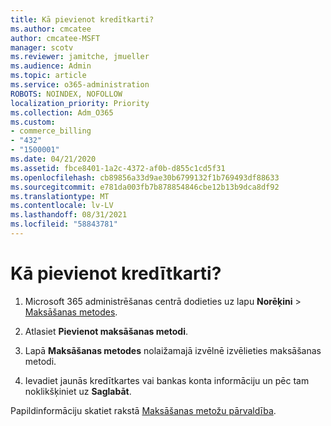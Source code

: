 ```yaml
---
title: Kā pievienot kredītkarti?
ms.author: cmcatee
author: cmcatee-MSFT
manager: scotv
ms.reviewer: jamitche, jmueller
ms.audience: Admin
ms.topic: article
ms.service: o365-administration
ROBOTS: NOINDEX, NOFOLLOW
localization_priority: Priority
ms.collection: Adm_O365
ms.custom:
- commerce_billing
- "432"
- "1500001"
ms.date: 04/21/2020
ms.assetid: fbce8401-1a2c-4372-af0b-d855c1cd5f31
ms.openlocfilehash: cb89856a33d9ae30b6799132f1b769493df88633
ms.sourcegitcommit: e781da003fb7b878854846cbe12b13b9dca8df92
ms.translationtype: MT
ms.contentlocale: lv-LV
ms.lasthandoff: 08/31/2021
ms.locfileid: "58843781"
---
```

# <a name="how-do-i-add-a-credit-card"></a>Kā pievienot kredītkarti?

1. Microsoft 365 administrēšanas centrā dodieties uz lapu **Norēķini** \> [Maksāšanas metodes](https://go.microsoft.com/fwlink/p/?linkid=2018806).

2. Atlasiet **Pievienot maksāšanas metodi**.

3. Lapā **Maksāšanas metodes** nolaižamajā izvēlnē izvēlieties maksāšanas metodi.

4. Ievadiet jaunās kredītkartes vai bankas konta informāciju un pēc tam noklikšķiniet uz **Saglabāt**.

Papildinformāciju skatiet rakstā [Maksāšanas metožu pārvaldība](https://docs.microsoft.com/microsoft-365/commerce/billing-and-payments/manage-payment-methods).
